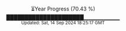 <p align="center">
⏳Year Progress (70.43 %) <br>
█████████████████████▁▁▁▁▁▁▁▁▁ <br>
<sub>Updated: Sat, 14 Sep 2024 18:25:17 GMT</sub>
</p>

